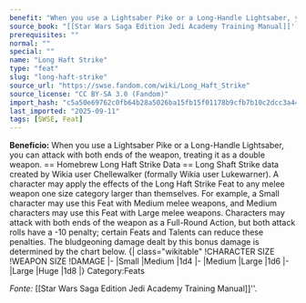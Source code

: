 ```yaml
---
benefit: "When you use a Lightsaber Pike or a Long-Handle Lightsaber, you can attack with both ends of the weapon, treating it as a double weapon.  == Homebrew Long Haft Strike Data ==  Long Shaft Strike data created by Wikia user Chellewalker (formally Wikia user Lukewarner).  A character may apply the effects of the Long Haft Strike Feat to any melee weapon one size category larger than themselves. For example, a Small character may use this Feat with Medium melee weapons, and Medium characters may use this Feat with Large melee weapons.  Characters may attack with both ends of the weapon as a Full-Round Action, but both attack rolls have a -10 penalty; certain Feats and Talents can reduce these penalties. The bludgeoning damage dealt by this bonus damage is determined by the chart below. {| class=\"wikitable\" !CHARACTER SIZE !WEAPON SIZE !DAMAGE |- |Small |Medium |1d4 |- |Medium |Large |1d6 |- |Large |Huge |1d8 |} Category:Feats"
source_book: "[[Star Wars Saga Edition Jedi Academy Training Manual]]''"
prerequisites: ""
normal: ""
special: ""
name: "Long Haft Strike"
type: "feat"
slug: "long-haft-strike"
source_url: "https://swse.fandom.com/wiki/Long_Haft_Strike"
source_license: "CC BY-SA 3.0 (Fandom)"
import_hash: "c5a50e69762c0fb64b28a5026ba15fb15f01178b9cfb7b10c2dcc3a44b0c2f12"
last_imported: "2025-09-11"
tags: [SWSE, Feat]
---
```

**Beneficio:** When you use a Lightsaber Pike or a Long-Handle Lightsaber, you can attack with both ends of the weapon, treating it as a double weapon.  == Homebrew Long Haft Strike Data ==  Long Shaft Strike data created by Wikia user Chellewalker (formally Wikia user Lukewarner).  A character may apply the effects of the Long Haft Strike Feat to any melee weapon one size category larger than themselves. For example, a Small character may use this Feat with Medium melee weapons, and Medium characters may use this Feat with Large melee weapons.  Characters may attack with both ends of the weapon as a Full-Round Action, but both attack rolls have a -10 penalty; certain Feats and Talents can reduce these penalties. The bludgeoning damage dealt by this bonus damage is determined by the chart below. {| class="wikitable" !CHARACTER SIZE !WEAPON SIZE !DAMAGE |- |Small |Medium |1d4 |- |Medium |Large |1d6 |- |Large |Huge |1d8 |} Category:Feats

*Fonte:* [[Star Wars Saga Edition Jedi Academy Training Manual]]''.